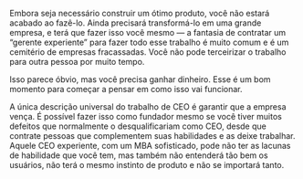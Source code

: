 Embora seja necessário construir um ótimo produto, você não estará acabado ao fazê-lo. Ainda precisará transformá-lo em uma grande empresa, e terá que fazer isso você mesmo — a fantasia de contratar um “gerente experiente” para fazer todo esse trabalho é muito comum e é um cemitério de empresas fracassadas. Você não pode terceirizar o trabalho para outra pessoa por muito tempo.

Isso parece óbvio, mas você precisa ganhar dinheiro. Esse é um bom momento para começar a pensar em como isso vai funcionar.

A única descrição universal do trabalho de CEO é garantir que a empresa vença. É possível fazer isso como fundador mesmo se você tiver muitos defeitos que normalmente o desqualificariam como CEO, desde que contrate pessoas que complementem suas habilidades e as deixe trabalhar. Aquele CEO experiente, com um MBA sofisticado, pode não ter as lacunas de habilidade que você tem, mas também não entenderá tão bem os usuários, não terá o mesmo instinto de produto e não se importará tanto.
